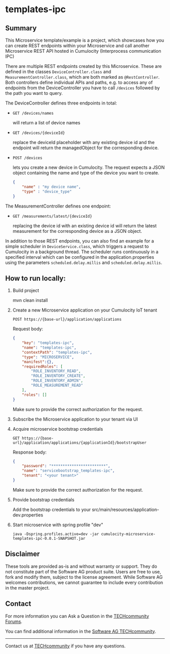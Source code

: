 # templates-ipc

## Summary
This Microservice template/example is a project, which showcases how you can create REST endpoints within your Microservice and call another Microservice REST API hosted in Cumulocity (Interprocess communication IPC)

There are multiple REST endpoints created by this Microservice. These are defined in the classes `DeviceController.class` and `MeasurementController.class`, which are both marked as `@RestController`. Both controllers define individual APIs and paths, e.g. to access any of endpoints from the DeviceController you have to call `/devices` followed by the path you want to query. 

The DeviceController defines three endpoints in total:
- `GET /devices/names` 

    will return a list of device names
    
- `GET /devices/{deviceId}` 

    replace the deviceId placeholder with any existing device id and the endpoint will return the managedObject for the corresponding device.

- `POST /devices` 
    
    lets you create a new device in Cumulocity. The request expects a JSON object containing the name and type of the device you want to create.
    
    ```json
    {
        "name" : "my device name",
        "type" : "device_type"
    }
    ```
  
The MeasurementController defines one endpoint:
- `GET /measurements/latest/{deviceId}`

    replacing the device id with an existing device id will return the latest measurement for the corresponding device as a JSON object.

In addition to those REST endpoints, you can also find an example for a simple scheduler in `DeviceService.class`, which triggers a request to Cumulocity in a background thread. The scheduler runs continuously in a specified interval which can be configured in the application.properties using the parameters `scheduled.delay.millis` and `scheduled.delay.millis`.

## How to run locally:

1. Build project

    mvn clean install

2. Create a new Microservice application on your Cumulocity IoT tenant

    `POST https://{base-url}/application/applications`
    
    Request body:
    
    ```json
    {
        "key": "templates-ipc",
        "name": "templates-ipc",
        "contextPath": "templates-ipc",
        "type": "MICROSERVICE",
        "manifest":{},	
        "requiredRoles": [
            "ROLE_INVENTORY_READ",
            "ROLE_INVENTORY_CREATE",
            "ROLE_INVENTORY_ADMIN",
            "ROLE_MEASUREMENT_READ"
        ],
        "roles": []
    }
    ```
    
    Make sure to provide the correct authorization for the request.

3. Subscribe the Microservice application to your tenant via UI

4. Acquire microservice bootstrap credentials

    `GET https://{base-url}/application/applications/{applicationId}/bootstrapUser`
    
    Response body:
    
    ```json
    {
        "password": "************************",
        "name": "servicebootstrap_templates-ipc",
        "tenant": "<your tenant>"
    }
    ```
    Make sure to provide the correct authorization for the request.

5. Provide bootstrap credentials 

    Add the bootstrap credentials to your src/main/resources/application-dev.properties

6. Start microservice with spring profile "dev"

    `java -Dspring.profiles.active=dev -jar cumulocity-microservice-templates-ipc-0.0.1-SNAPSHOT.jar`

## Disclaimer

These tools are provided as-is and without warranty or support. They do not constitute part of the Software AG product suite. Users are free to use, fork and modify them, subject to the license agreement. While Software AG welcomes contributions, we cannot guarantee to include every contribution in the master project.

## Contact

For more information you can Ask a Question in the [TECHcommunity Forums](http://tech.forums.softwareag.com/techjforum/forums/list.page?product=cumulocity).

You can find additional information in the [Software AG TECHcommunity](http://techcommunity.softwareag.com/home/-/product/name/cumulocity).

_________________
Contact us at [TECHcommunity](mailto:technologycommunity@softwareag.com?subject=Github/SoftwareAG) if you have any questions.